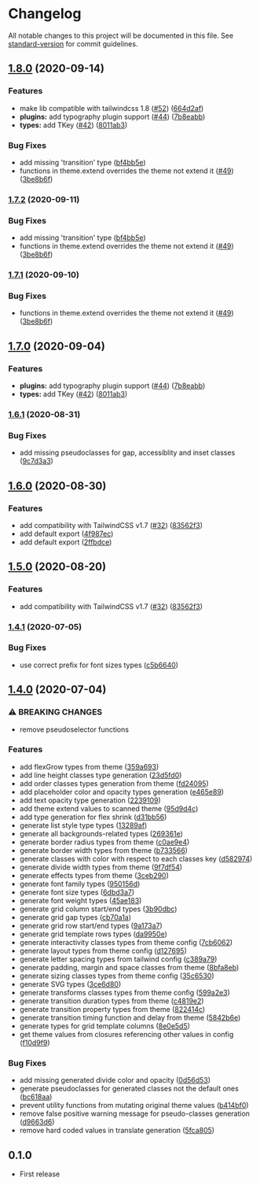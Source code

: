 # Changelog

All notable changes to this project will be documented in this file. See [standard-version](https://github.com/conventional-changelog/standard-version) for commit guidelines.

## [1.8.0](https://github.com/muhammadsammy/tailwindcss-classnames/compare/v1.6.1...v1.8.0) (2020-09-14)

### Features

- make lib compatible with tailwindcss 1.8 ([#52](https://github.com/muhammadsammy/tailwindcss-classnames/issues/52)) ([664d2af](https://github.com/muhammadsammy/tailwindcss-classnames/commit/664d2af999e7670d7a389efc82964a95fbd24179))
- **plugins:** add typography plugin support ([#44](https://github.com/muhammadsammy/tailwindcss-classnames/issues/44)) ([7b8eabb](https://github.com/muhammadsammy/tailwindcss-classnames/commit/7b8eabbbdba03132e97bc400f0181c77a5c96cf3))
- **types:** add TKey ([#42](https://github.com/muhammadsammy/tailwindcss-classnames/issues/42)) ([8011ab3](https://github.com/muhammadsammy/tailwindcss-classnames/commit/8011ab3d279fda7920cea4c0445ae5ff977bf841))

### Bug Fixes

- add missing 'transition' type ([bf4bb5e](https://github.com/muhammadsammy/tailwindcss-classnames/commit/bf4bb5ed16c7a758a9f362efd8ee4b6748e47753))
- functions in theme.extend overrides the theme not extend it ([#49](https://github.com/muhammadsammy/tailwindcss-classnames/issues/49)) ([3be8b6f](https://github.com/muhammadsammy/tailwindcss-classnames/commit/3be8b6f9678e8560ee89f8b686f3ff0bdbcc11fe))

### [1.7.2](https://github.com/muhammadsammy/tailwindcss-classnames/compare/v1.6.1...v1.7.2) (2020-09-11)

### Bug Fixes

- add missing 'transition' type ([bf4bb5e](https://github.com/muhammadsammy/tailwindcss-classnames/commit/bf4bb5ed16c7a758a9f362efd8ee4b6748e47753))
- functions in theme.extend overrides the theme not extend it ([#49](https://github.com/muhammadsammy/tailwindcss-classnames/issues/49)) ([3be8b6f](https://github.com/muhammadsammy/tailwindcss-classnames/commit/3be8b6f9678e8560ee89f8b686f3ff0bdbcc11fe))

### [1.7.1](https://github.com/muhammadsammy/tailwindcss-classnames/compare/v1.6.1...v1.7.1) (2020-09-10)

### Bug Fixes

- functions in theme.extend overrides the theme not extend it ([#49](https://github.com/muhammadsammy/tailwindcss-classnames/issues/49)) ([3be8b6f](https://github.com/muhammadsammy/tailwindcss-classnames/commit/3be8b6f9678e8560ee89f8b686f3ff0bdbcc11fe))

## [1.7.0](https://github.com/muhammadsammy/tailwindcss-classnames/compare/v1.6.1...v1.7.0) (2020-09-04)

### Features

- **plugins:** add typography plugin support ([#44](https://github.com/muhammadsammy/tailwindcss-classnames/issues/44)) ([7b8eabb](https://github.com/muhammadsammy/tailwindcss-classnames/commit/7b8eabbbdba03132e97bc400f0181c77a5c96cf3))
- **types:** add TKey ([#42](https://github.com/muhammadsammy/tailwindcss-classnames/issues/42)) ([8011ab3](https://github.com/muhammadsammy/tailwindcss-classnames/commit/8011ab3d279fda7920cea4c0445ae5ff977bf841))

### [1.6.1](https://github.com/muhammadsammy/tailwindcss-classnames/compare/v1.6.0...v1.6.1) (2020-08-31)

### Bug Fixes

- add missing pseudoclasses for gap, accessiblity and inset classes ([9c7d3a3](https://github.com/muhammadsammy/tailwindcss-classnames/commit/9c7d3a329cf6536481e9a0e4f5ef8d2504dee2a2))

## [1.6.0](https://github.com/muhammadsammy/tailwindcss-classnames/compare/v1.4.1...v1.6.0) (2020-08-30)

### Features

- add compatibility with TailwindCSS v1.7 ([#32](https://github.com/muhammadsammy/tailwindcss-classnames/issues/32)) ([83562f3](https://github.com/muhammadsammy/tailwindcss-classnames/commit/83562f30fe614a1490d6f6df648f8c97530c0cee))
- add default export ([4f987ec](https://github.com/muhammadsammy/tailwindcss-classnames/commit/4f987ecd91d197f57a86afdce847dd0ce5112acf))
- add default export ([2ffbdce](https://github.com/muhammadsammy/tailwindcss-classnames/commit/2ffbdceecc25dfaa1c57486a2635424dc02615f2))

## [1.5.0](https://github.com/muhammadsammy/tailwindcss-classnames/compare/v1.4.1...v1.5.0) (2020-08-20)

### Features

- add compatibility with TailwindCSS v1.7 ([#32](https://github.com/muhammadsammy/tailwindcss-classnames/issues/32)) ([83562f3](https://github.com/muhammadsammy/tailwindcss-classnames/commit/83562f30fe614a1490d6f6df648f8c97530c0cee))

### [1.4.1](https://github.com/muhammadsammy/tailwindcss-classnames/compare/v1.4.0...v1.4.1) (2020-07-05)

### Bug Fixes

- use correct prefix for font sizes types ([c5b6640](https://github.com/muhammadsammy/tailwindcss-classnames/commit/c5b66408a52122be70f02aa96a62660a967d49d9))

## [1.4.0](https://github.com/muhammadsammy/tailwindcss-classnames/compare/v1.3.9...v1.4.0) (2020-07-04)

### ⚠ BREAKING CHANGES

- remove pseudoselector functions

### Features

- add flexGrow types from theme ([359a693](https://github.com/muhammadsammy/tailwindcss-classnames/commit/359a6932015bf2eedeafae84eb761ad00aa799fa))
- add line height classes type generation ([23d5fd0](https://github.com/muhammadsammy/tailwindcss-classnames/commit/23d5fd0226db4f9559e60e53533677d79a14a779))
- add order classes types generation from theme ([fd24095](https://github.com/muhammadsammy/tailwindcss-classnames/commit/fd24095a6e1f0fc75c66713edeae2b4bcb9314dd))
- add placeholder color and opacity types generation ([e465e89](https://github.com/muhammadsammy/tailwindcss-classnames/commit/e465e89411b307d8cc61c42a8eebf9669e01cd2f))
- add text opacity type generation ([2239109](https://github.com/muhammadsammy/tailwindcss-classnames/commit/2239109c4953a40678c36f27059fc2c3dd01573d))
- add theme extend values to scanned theme ([95d9d4c](https://github.com/muhammadsammy/tailwindcss-classnames/commit/95d9d4c9d92cefbf5be9d88c7365a57ec430b5bc))
- add type generation for flex shrink ([d31bb56](https://github.com/muhammadsammy/tailwindcss-classnames/commit/d31bb56162ab6c87d7016337e3b975de3106f600))
- generate list style type types ([13289af](https://github.com/muhammadsammy/tailwindcss-classnames/commit/13289af34fab9fb12dabb8608cec08b271de3d16))
- generate all backgrounds-related types ([269361e](https://github.com/muhammadsammy/tailwindcss-classnames/commit/269361ef89da05ba1f18b912abbde06c0488acc4))
- generate border radius types from theme ([c0ae9e4](https://github.com/muhammadsammy/tailwindcss-classnames/commit/c0ae9e4f8e6d1ee47df36951e9abcc0151e3aef9))
- generate border width types from theme ([b733566](https://github.com/muhammadsammy/tailwindcss-classnames/commit/b7335661c18b508f3317699880128b51f7c0686b))
- generate classes with color with respect to each classes key ([d582974](https://github.com/muhammadsammy/tailwindcss-classnames/commit/d5829748adfbc662dea318a16d98f4c1b199c194))
- generate divide width types from theme ([9f7df54](https://github.com/muhammadsammy/tailwindcss-classnames/commit/9f7df5435a1c66044a827fa1efabc52780246c16))
- generate effects types from theme ([3ceb290](https://github.com/muhammadsammy/tailwindcss-classnames/commit/3ceb29037a548b4c492d73a095788f4bb04b54c1))
- generate font family types ([950156d](https://github.com/muhammadsammy/tailwindcss-classnames/commit/950156dab0daadf1fb93fdb06751fd40fc9af1e8))
- generate font size types ([6dbd3a7](https://github.com/muhammadsammy/tailwindcss-classnames/commit/6dbd3a790aa9e55bad991d4b324426f7ab0f09c7))
- generate font weight types ([45ae183](https://github.com/muhammadsammy/tailwindcss-classnames/commit/45ae183cc9679c429930c79fdce921883faa5661))
- generate grid column start/end types ([3b90dbc](https://github.com/muhammadsammy/tailwindcss-classnames/commit/3b90dbc8e06c4587d2f6db981958401ec4b31bc2))
- generate grid gap types ([cb70a1a](https://github.com/muhammadsammy/tailwindcss-classnames/commit/cb70a1a1729c0d60b055b00520326934d553b2c4))
- generate grid row start/end types ([9a173a7](https://github.com/muhammadsammy/tailwindcss-classnames/commit/9a173a78ff9b85c2aec6d1f0c37259125323f9b9))
- generate grid template rows types ([da9950e](https://github.com/muhammadsammy/tailwindcss-classnames/commit/da9950e0a70181fd83a7ad2eef869cf5b821eb21))
- generate interactivity classes types from theme config ([7cb6062](https://github.com/muhammadsammy/tailwindcss-classnames/commit/7cb60626c91fe5d5fab5f796cdf870115f4c125d))
- generate layout types from theme config ([d127695](https://github.com/muhammadsammy/tailwindcss-classnames/commit/d1276958501700a94b6230261a0f93dd41285a82))
- generate letter spacing types from tailwind config ([c389a79](https://github.com/muhammadsammy/tailwindcss-classnames/commit/c389a79c48ee61b27752417470f2a8943b12d544))
- generate padding, margin and space classes from theme ([8bfa8eb](https://github.com/muhammadsammy/tailwindcss-classnames/commit/8bfa8eb5eb71647edc3433897683e77ce4719236))
- generate sizing classes types from theme config ([35c6530](https://github.com/muhammadsammy/tailwindcss-classnames/commit/35c6530441386706edba23634004375f27111300))
- generate SVG types ([3ce6d80](https://github.com/muhammadsammy/tailwindcss-classnames/commit/3ce6d802ab3c1238202f545776c17e5584ed358f))
- generate transforms classes types from theme config ([599a2e3](https://github.com/muhammadsammy/tailwindcss-classnames/commit/599a2e363be1f8326e389c5bddd671dbfe818374))
- generate transition duration types from theme ([c4819e2](https://github.com/muhammadsammy/tailwindcss-classnames/commit/c4819e2fbeb063461d4cece547c3fcd9a0023af6))
- generate transition property types from theme ([822414c](https://github.com/muhammadsammy/tailwindcss-classnames/commit/822414c3e883c05dcb15b7db97db46a94b75f151))
- generate transition timing function and delay from theme ([5842b6e](https://github.com/muhammadsammy/tailwindcss-classnames/commit/5842b6e6c423d42c86bd7aced1639305f560b801))
- generate types for grid template columns ([8e0e5d5](https://github.com/muhammadsammy/tailwindcss-classnames/commit/8e0e5d51e66bf88aca8b420f5a2b1813ab9e8e6c))
- get theme values from closures referencing other values in config ([f10d9f9](https://github.com/muhammadsammy/tailwindcss-classnames/commit/f10d9f9fdc776fc47eeeef45c6cf91e9dbac21c0))

### Bug Fixes

- add missing generated divide color and opacity ([0d56d53](https://github.com/muhammadsammy/tailwindcss-classnames/commit/0d56d53d9bd75866cef77830c5cb918b94c191d6))
- generate pseudoclasses for generated classes not the default ones ([bc618aa](https://github.com/muhammadsammy/tailwindcss-classnames/commit/bc618aab09a7bef7b6dfe70e2c008b66e8fe813d))
- prevent utility functions from mutating original theme values ([b414bf0](https://github.com/muhammadsammy/tailwindcss-classnames/commit/b414bf051ecd4fc143de324bf4b405d4ebd7daed))
- remove false positive warning message for pseudo-classes generation ([d9663d6](https://github.com/muhammadsammy/tailwindcss-classnames/commit/d9663d63ef5c2f86f8899ad98cdb5a806d7dde2e))
- remove hard coded values in translate generation ([5fca805](https://github.com/muhammadsammy/tailwindcss-classnames/commit/5fca805e28887aaecaf301647ca4b38cc11d2ca6))

## 0.1.0

- First release
